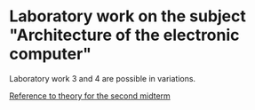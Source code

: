 # Laboratory work on the subject "Architecture of the electronic computer"

Laboratory work 3 and 4 are possible in variations.


[Reference to theory for the second midterm](https://docs.google.com/document/d/1la6486j-NvLADRdQ6KghnIM2fuQK5gjj_J8qneU1CkQ/edit?usp=sharing)
